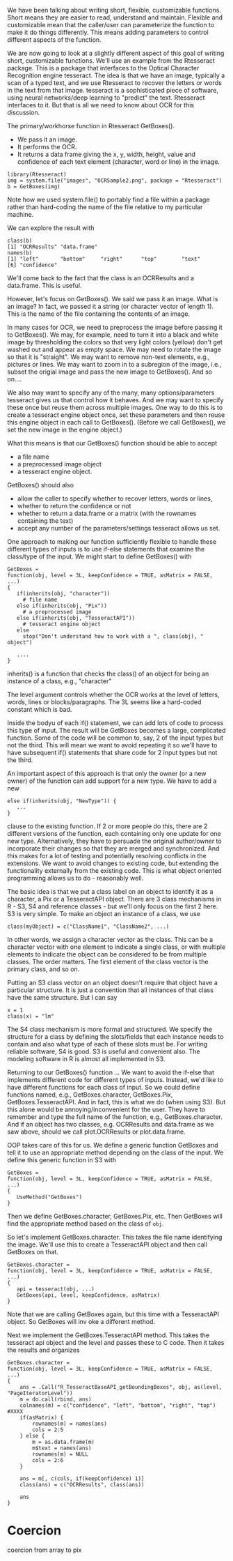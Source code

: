 
We have been talking about writing short, flexible, customizable functions.
Short means they are easier to read, understand and maintain.
Flexible and customizable mean that the caller/user can parameterize
the function to make it do things differently. This means adding parameters
to control different aspects of the function.

We are now going to look at a slightly different aspect of this goal of writing
short, customizable functions.
We'll use an example from the Rtesseract package.
This is a package that interfaces to the Optical Character Recognition 
engine tesseract.  The idea is that we have an image, typically a scan
of a typed text, and we use Rtesseract to recover the letters or words
in the text from that image. tesseract is a sophisticated piece of 
software, using neural networks/deep learning to "predict" the text.
Rtesseract interfaces to it.  But that is all we need to know about OCR for this 
discussion.

The primary/workhorse function in Rtesseract GetBoxes().
+ We pass it an image.
+ It performs the OCR.
+ It returns a data frame giving the x, y, width, height, value and confidence of each text element
  (character, word or line) in the image.
  
```
library(Rtesseract)
img = system.file("images", "OCRSample2.png", package = "Rtesseract")
b = GetBoxes(img)
```
Note how we used system.file() to portably find a file within a package
rather than hard-coding the name of the file relative to my particular machine.

We can explore the result with
```
class(b)
[1] "OCRResults" "data.frame"
names(b)
[1] "left"       "bottom"     "right"      "top"        "text"      
[6] "confidence"
```
We'll come back to the fact that the class is an OCRResults and a data.frame.
This is useful.

However, let's focus on GetBoxes().
We said we pass it an image. What is an image?
In fact, we passed it a string (or character vector of length 1).
This is the name of the file containing the contents of an image.

In many cases for OCR, we need to preprocess the image before passing it
to GetBoxes().  We may, for example, need to turn it into a black and white image
by thresholding the colors so that very light colors (yellow) don't get washed out and appear as
empty space. We may need to rotate the image so that it is "straight".
We may want to remove non-text elements, e.g., pictures or lines.
We may want to zoom in to a subregion of the image, i.e., subset the origial image and pass the new
image to GetBoxes(). And so on....

We also may want to specify any of the many, many options/parameters tesseract gives us 
that control how it behaves. 
And we may want to specify these once but reuse them across multiple images.
One way to do this is to create a tesseract engine object once, set these parameters
and then reuse this engine object in each call to GetBoxes().
(Before we call GetBoxes(), we set  the new image in the engine object.)

What this means is that our GetBoxes() function should be able to accept
+ a file name
+ a preprocessed image object
+ a tesseract engine object.

GetBoxes() should also 
+ allow the caller to specify whether to recover letters, words or lines,
+ whether to return the confidence or not
+ whether to return a data.frame or a matrix (with the rownames containing the text)
+ accept any number of the parameters/settings tesseract allows us set.


One approach to making our function sufficiently flexible to handle these different
types of inputs  is to use if-else statements that examine the class/type of the input.
We might start to define GetBoxes() with
```
GetBoxes =
function(obj, level = 3L, keepConfidence = TRUE, asMatrix = FALSE, ...) 
{
   if(inherits(obj, "character"))
     # file name
   else if(inherits(obj, "Pix"))
     # a preprocessed image
   else if(inherits(obj, "TesseractAPI"))
     # tesseract engine object
   else
     stop("Don't understand how to work with a ", class(obj), " object")
   
   ....
}
```

inherits() is a function that checks the class() of an object for being
an instance of a class, e.g., "character"

The level argument controls whether the OCR works at the level of letters, words, lines or blocks/paragraphs.
The 3L seems like a hard-coded constant which is bad.


Inside the bodyu of each if() statement, we can add lots of code to process this type of input.
The result will be GetBoxes becomes a large, complicated function.
Some of the code will be common to, say, 2 of the input types but not the third.
This will mean we want to avoid repeating it so we'll have to have subsequent if() statements
that share code for 2 input types but not the third.

An important aspect of this approach is that only the owner (or a new owner) of the function
can add support for a new type.
We have to add a new 
```
else if(inherits(obj, "NewType")) {
   ...
}
```
clause to the existing function.
If 2 or more people do this, there are 2 different versions of the function,
each containing only one update for one new type.
Alternatively, they have to persuade the original author/owner to incorporate their
changes so that they are merged and synchronized. And this makes for  a lot of testing
and potentially resolving conflicts in the extensions.  We want to avoid
changes to existing code, but extending the functionality externally from the existing code.
This is what object oriented programming allows us to do - reasonably well.


The basic idea is that we put a class label on an object to identify 
it as a character, a Pix or a TesseractAPI object.
There are 3 class mechanisms in R - S3, S4 and reference classes - 
but we'll only focus on the first 2 here.
S3 is very simple. To make an object an instance of a class, 
we use
```
class(myObject) = c("ClassName1", "ClassName2", ...)
```
In other words, we assign a character vector as the class.
This can be a character vector with one element to indicate a single
class, or with multiple elements to indicate the object can be considered
to be from multiple classes. The order matters.  The first element of the
class vector is the primary class, and so on.

Putting an S3 class vector on an object doesn't require that object
have a particular structure. It is just a convention that all instances of that class
have the same structure.  But I can say
```
x = 1
class(x) = "lm"
```

The S4 class mechanism is more formal and structured.
We specify the structure for a class by defining the slots/fields that each instance needs
to contain and also what type of each of these slots must be.
For writing reliable software, S4 is good. S3 is useful  and convenient also.
The modeling software in R is almost all implemented in S3.


Returning to our GetBoxes() function ...
We want to avoid the if-else that implements different code
for different types of inputs.
Instead, we'd like to have different functions for each class of input.
So we could define functions
named, e.g.,  GetBoxes.character, GetBoxes.Pix, GetBoxes.TesseractAPI.
And in fact, this is what we do (when using S3).
But this alone would be annoying/inconvenient for the user.
They have to remember and type the full name of the function,
e.g., GetBoxes.character.  And if an object has two classes,
e.g. OCRResults and data.frame as we saw above, 
should we call plot.OCRResults or plot.data.frame. 

OOP takes care of this for us.  We define a generic function
GetBoxes and tell it to use an appropriate method depending on the
class of the input.
We define this generic function in S3 with
```
GetBoxes =
function(obj, level = 3L, keepConfidence = TRUE, asMatrix = FALSE, ...) 
{
   UseMethod("GetBoxes")
}
```

Then we define GetBoxes.character, GetBoxes.Pix, etc. 
Then GetBoxes will find the appropriate method based on the class of `obj`.

So let's implement GetBoxes.character.
This takes  the file name identifying the image.
We'll use this to create a TesseractAPI object and then call GetBoxes on that.
```
GetBoxes.character =
function(obj, level = 3L, keepConfidence = TRUE, asMatrix = FALSE, ...) 
{
   api = tesseract(obj, ...)
   GetBoxes(api, level, keepConfidence, asMatrix)
}
```
Note that we are calling GetBoxes again, but this time with a TesseractAPI object.
So GetBoxes will inv oke a different method.


Next we implement the GetBoxes.TesseractAPI method.
This takes the tesseract api object and the level and passes these
to C code. Then it takes the results and organizes 
```
GetBoxes.character =
function(obj, level = 3L, keepConfidence = TRUE, asMatrix = FALSE, ...) 
{
    ans = .Call("R_TesseractBaseAPI_getBoundingBoxes", obj, as(level, "PageIteratorLevel"))
    m = do.call(rbind, ans)
    colnames(m) = c("confidence", "left", "bottom", "right", "top") #XXXX
    if(asMatrix) {
        rownames(m) = names(ans)
        cols = 2:5
    } else {
        m = as.data.frame(m)
        m$text = names(ans)
        rownames(m) = NULL
        cols = 2:6
    }

    ans = m[, c(cols, if(keepConfidence) 1)] 
    class(ans) = c("OCRResults", class(ans))
         
    ans
}
```



# Coercion

coercion from array to pix






